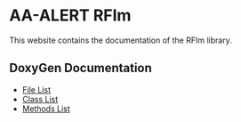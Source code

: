 
# AA-ALERT RFIm

This website contains the documentation of the RFIm library.

## DoxyGen Documentation

* [File List](https://trasal.github.io/RFIm/html/files.html)
* [Class List](https://trasal.github.io/RFIm/html/annotated.html)
* [Methods List](https://trasal.github.io/RFIm/html/functions.html)

